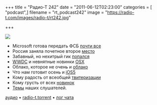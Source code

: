+++
title = "Радио-Т 242"
date = "2011-06-12T02:23:00"
categories = [ "podcast",]
filename = "rt_podcast242"
image = "https://radio-t.com/images/radio-t/rt242.jpg"

+++

![](https://radio-t.com/images/radio-t/rt242.jpg)

- Microsoft готова передать ФСБ [почти все](http://habrahabr.ru/blogs/skype/120890/)
- Россия заняла почетное второе [место ](http://hitech.tomsk.ru/newsinternet/18566-rossijane-stali-vtorymi-po-provodimomu-v.html)
- Забавный, но нехитрый гик [попался](http://habrahabr.ru/blogs/infosecurity/120986/)
- [WWDC](http://thenextweb.com/wwdc/2011/06/06/everything-you-need-to-know-from-wwdc-2011-in-one-handy-list/) и невнятные новинки [OSX](http://techcrunch.com/2011/06/06/top-10-new-mac-ox-lion-desktop-features/)
- Облако, которое не очень и [облако](http://www.osnews.com/story/24829/iCloud_s_Real_Purpose_Kill_Windows)
- Что нам готовит осень и [iOS5](http://www.macworld.com/article/160376/2011/06/ios5_faq.html)
- Кому радость от всеобщей [твитеризации](http://techcrunch.com/2011/06/09/twitter-ios/?utm_source=feedburner&utm_medium=feed&utm_campaign=Feed:%20Techcrunch%20%28TechCrunch%29)
- Кому грусть от всех [новинок](http://money.cnn.com/2011/06/07/technology/apple_dropbox_sparrow/)
- [Темы](http://new.radio-t.com/2011/06/242.html) наших слушателей.

[аудио](http://archive.rucast.net/radio-t/media/rt_podcast242.mp3) • [radio-t.torrent](http://www.radio-t.com/torrents/rt_podcast242.mp3.torrent) • [лог чата](http://chat.radio-t.com/logs/radio-t-242.html)<audio src="http://archive.rucast.net/radio-t/media/rt_podcast242.mp3" preload="none"></audio>